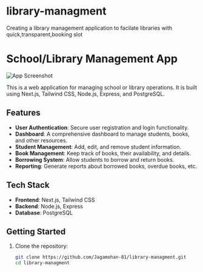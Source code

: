 # library-managment
Creating a library management application to facilate libraries with quick,transparent,booking slot
# School/Library Management App

![App Screenshot](./app-screenshot.png)

This is a web application for managing school or library operations. It is built using Next.js, Tailwind CSS, Node.js, Express, and PostgreSQL.

## Features

- **User Authentication**: Secure user registration and login functionality.
- **Dashboard**: A comprehensive dashboard to manage students, books, and other resources.
- **Student Management**: Add, edit, and remove student information.
- **Book Management**: Keep track of books, their availability, and details.
- **Borrowing System**: Allow students to borrow and return books.
- **Reporting**: Generate reports about borrowed books, overdue books, etc.

## Tech Stack

- **Frontend**: Next.js, Tailwind CSS
- **Backend**: Node.js, Express
- **Database**: PostgreSQL

## Getting Started

1. Clone the repository:

   ```bash
   git clone https://github.com/Jagamohan-81/library-managment.git
   cd library-managment
